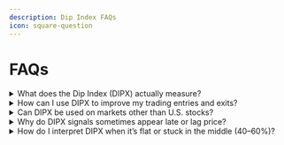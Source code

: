 ```yaml
---
description: Dip Index FAQs
icon: square-question
---
```


# FAQs

<details>

<summary>What does the Dip Index (DIPX) actually measure?</summary>

The **Dip Index (DIPX)** measures the percentage of components within a financial index or basket that are trading above a selected moving average (e.g., 50, 100, or 200-period).

For example:

* If **85%** of S\&P 500 stocks are above their 200-day moving average, DIPX will read **85%**.
* If only **15%** are above it, DIPX shows **15%**, indicating widespread weakness.

Unlike price-based indicators, DIPX reveals **internal market health** — whether price moves are broad-based or driven by just a few stocks/assets.

{% hint style="info" %}
Use DIPX to assess the sustainability of trends, spot divergences, and identify extremes in market participation — across equities, ETFs, commodities, and more.
{% endhint %}

</details>

<details>

<summary>How can I use DIPX to improve my trading entries and exits?</summary>

DIPX helps time entries and exits by identifying **extreme breadth conditions** and **shifts in underlying momentum**.

Key strategies:

* **Buy Signal**: When DIPX rises **above the oversold level** (e.g., 20%), it suggests the market may be emerging from a broad sell-off — ideal for dip-buying in a bullish macro environment.
* **Sell/Slight-short Signal**: When DIPX falls **below the overbought level** (e.g., 80%), it warns that strength is waning — useful for taking profits or preparing for pullbacks.
* **Divergence Alerts**: If price makes a new high but DIPX fails to confirm, it signals weakening participation — often a precursor to reversal.

{% hint style="success" %}
Pro Tip: Always combine DIPX signals with **trend filters** (e.g., 200 MA), **momentum tools** (e.g., RSI), and **macro context** (e.g., VIX, M2) to increase reliability.
{% endhint %}

</details>

<details>

<summary>Can DIPX be used on markets other than U.S. stocks?</summary>

Yes. While DIPX was designed using U.S. equity indices, it is **universally applicable** to any market where a basket of tradable assets forms an index.

You can apply DIPX logic to:

* **Commodities** (e.g., energy, metals baskets)
* **Forex** (e.g., USD-strength composite, G10 currencies)
* **Crypto** (e.g., top 10 coins by market cap)
* **Sector ETFs** (e.g., technology, healthcare, financials)

{% hint style="info" %}
**Note:** Data availability depends on your broker/platform. Some group tickers (e.g., `S5COND`, `NQ_D`) may not be accessible on all systems.

As long as the underlying components update regularly, DIPX provides meaningful insight into **internal strength** — regardless of asset class.
{% endhint %}

</details>

<details>

<summary>Why do DIPX signals sometimes appear late or lag price?</summary>

DIPX is a **lagging but confirming indicator**, not a predictive one. This is by design.

Reasons for apparent delay:

* It uses **end-of-day data** aggregated from multiple components.
* It relies on **moving averages**, which smooth price action and react after changes occur.
* It measures **breadth**, not price — so it reflects participation shifts, not instant reversals.

How to handle lag:

* Use DIPX to **confirm** rather than predict moves.
* Wait for **price confirmation** (e.g., breakout, candle close) after a DIPX signal.
* Combine with faster oscillators like **RSI or MACD** for earlier warnings.

{% hint style="info" %}
Remember: Delayed signals often have **higher reliability** — DIPX filters out noise by focusing on sustained breadth shifts.
{% endhint %}

</details>

<details>

<summary>How do I interpret DIPX when it’s flat or stuck in the middle (40–60%)?</summary>

A DIPX value between **40% and 60%** indicates **neutral market participation** — neither overbought nor oversold.

This typically means:

* The market is in **balance** — no strong leadership.
* Trends may lack broad support, increasing the chance of **choppy or range-bound price action**.
* It’s a **transition phase**: either consolidating before a new move, or losing momentum after a trend.

What to do:

* **Reduce aggressive positioning** — avoid chasing entries.
* Watch for **breakouts from this range** — a move above 60% favors bulls; below 40% favors bears.
* Use this phase to **reassess your strategy**, update stop levels, or rotate into stronger-performing baskets.

Think of neutral DIPX like a coiled spring — direction isn't clear yet, but a move is likely building.

By understanding these core aspects of DIPX, you can apply it more effectively across timeframes and markets — turning breadth analysis into a powerful edge in your trading system.

</details>
